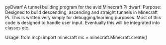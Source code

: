 pyDwarf
A tunnel building program for the avid Minecraft Pi dwarf.
Purpose:     Designed to build descending, ascending and straight tunnels in Minecraft Pi.
             This is written very simply for debugging/learning purposes.
             Most of this code is designed to handle user input.
             Eventually this will be integrated into classes etc.

Usage: 
from mcpi import minecraft
mc = minecraft.Minecraft.create()

